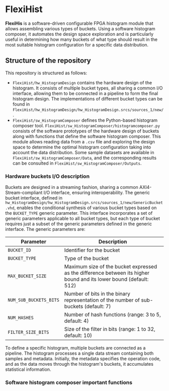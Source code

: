 # FlexiHist

**FlexiHis** is a software-driven configurable FPGA histogram module that allows assembling various types of buckets. Using a software histogram composer, it automates the design space exploration and is particularly useful in determining how many buckets of what type should result in the most suitable histogram configuration for a specific data distribution.

## Structure of the repository
This repository is structured as follows:
- ```FlexiHist/hw_HistogramDesign``` contains the hardware design of the histogram. It consists of multiple bucket types, all sharing a common I/O interface, allowing them to be connected in a pipeline to form the final histogram design. The implementations of different bucket types can be found in ```FlexiHist/hw_HistogramDesign/hw_HistogramDesign.srcs/sources_1/new/```.
- ```FlexiHist/sw_HistogramComposer``` defines the Python-based histogram composer tool. ```FlexiHist/sw_HistogramComposer/histogramcomposer.py``` consists of the software prototypes of the hardware design of buckets along with functions that define the software histogram composer. This module allows reading data from a ```.csv``` file and exploring the design space to determine the optimal histogram configuration taking into account the data distribution. Some sample datasets are available in ```FlexiHist/sw_HistogramComposer/Data```, and the corresponding results can be consulted in ```FlexiHist/sw_HistogramComposer/Outputs```.

### Hardware buckets I/O description
Buckets are designed in a streaming fashion, sharing a common AXI4-Stream-compliant I/O interface, ensuring interoperability. The generic bucket interface, defined in ```hw_HistogramDesign/hw_HistogramDesign.srcs/sources_1/new/GenericBucket.vhd```, enables the conditional synthesis of various bucket types based on the ```BUCKET_TYPE``` generic parameter. This interface incorporates a set of generic parameters applicable to all bucket types, but each type of bucket requires just a subset of the generic parameters defined in the generic interface.
The generic parameters are:

| Parameter              | Description                                      |
|------------------------|--------------------------------------------------|
| `BUCKET_ID`           | Identifier for the bucket                        |
| `BUCKET_TYPE`         | Type of the bucket                  |
| `MAX_BUCKET_SIZE`     | Maximum size of the bucket expressed as the difference between its higher bound and its lower bound (default: 512)        |
| `NUM_SUB_BUCKETS_BITS`| Number of bits in the binary representation of the number of sub-buckets (default: 7) |
| `NUM_HASHES`         | Number of hash functions (range: 3 to 5, default: 4) |
| `FILTER_SIZE_BITS`   | Size of the filter in bits (range: 1 to 32, default: 10) |

To define a specific histogram, multiple buckets are connected as a pipeline. The histogram processes a single data stream containing both samples and metadata. Initially, the metadata specifies the operation code, and as the data moves through the histogram's buckets, it accumulates statistical information.

### Software histogram composer important functions
